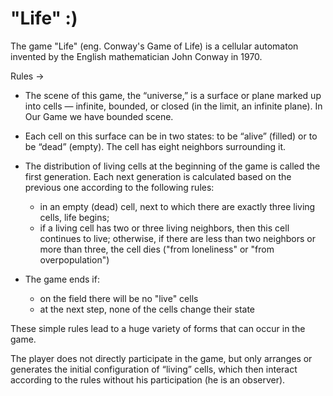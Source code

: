 # "Life" :)

The game "Life" (eng. Conway's Game of Life) is a cellular automaton invented by the English mathematician John Conway in 1970.

Rules ->

- The scene of this game, the “universe,” is a surface or plane marked up into cells —   infinite, bounded, or closed (in the limit, an infinite plane).
In Our Game we have bounded scene.

- Each cell on this surface can be in two states: to be “alive” (filled) or to be “dead”   (empty). The cell has eight neighbors surrounding it.

- The distribution of living cells at the beginning of the game is called the first   generation. Each next generation is calculated based on the previous one according to the    following rules:
	- in an empty (dead) cell, next to which there are exactly three living cells, life 	  	  begins;
	- if a living cell has two or three living neighbors, then this cell continues to 	 	  live; otherwise, if there are less than two neighbors or more than three, the cell 	  dies ("from loneliness" or "from overpopulation")

- The game ends if:
	- on the field there will be no "live" cells
	- at the next step, none of the cells change their state

These simple rules lead to a huge variety of forms that can occur in the game.

The player does not directly participate in the game, but only arranges or generates the initial configuration of “living” cells, which then interact according to the rules without his participation (he is an observer).
